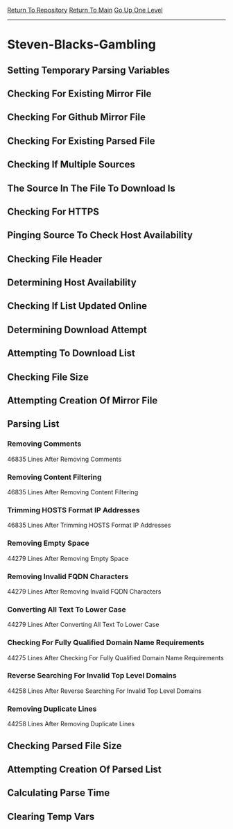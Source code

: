 [Return To Repository](https://github.com/deathbybandaid/piholeparser/)
[Return To Main](https://github.com/deathbybandaid/piholeparser/blob/master/RecentRunLogs/Mainlog.md)
[Go Up One Level](https://github.com/deathbybandaid/piholeparser/blob/master/RecentRunLogs/TopLevelScripts/30-Processing-Blacklists.md)
____________________________________
# Steven-Blacks-Gambling
## Setting Temporary Parsing Variables
## Checking For Existing Mirror File
## Checking For Github Mirror File
## Checking For Existing Parsed File
## Checking If Multiple Sources
## The Source In The File To Download Is
## Checking For HTTPS
## Pinging Source To Check Host Availability
## Checking File Header
## Determining Host Availability
## Checking If List Updated Online
## Determining Download Attempt
## Attempting To Download List
## Checking File Size
## Attempting Creation Of Mirror File
## Parsing List
### Removing Comments
46835 Lines After Removing Comments
### Removing Content Filtering
46835 Lines After Removing Content Filtering
### Trimming HOSTS Format IP Addresses
46835 Lines After Trimming HOSTS Format IP Addresses
### Removing Empty Space
44279 Lines After Removing Empty Space
### Removing Invalid FQDN Characters
44279 Lines After Removing Invalid FQDN Characters
### Converting All Text To Lower Case
44279 Lines After Converting All Text To Lower Case
### Checking For Fully Qualified Domain Name Requirements
44275 Lines After Checking For Fully Qualified Domain Name Requirements
### Reverse Searching For Invalid Top Level Domains
44258 Lines After Reverse Searching For Invalid Top Level Domains
### Removing Duplicate Lines
44258 Lines After Removing Duplicate Lines
## Checking Parsed File Size
## Attempting Creation Of Parsed List
## Calculating Parse Time
## Clearing Temp Vars
